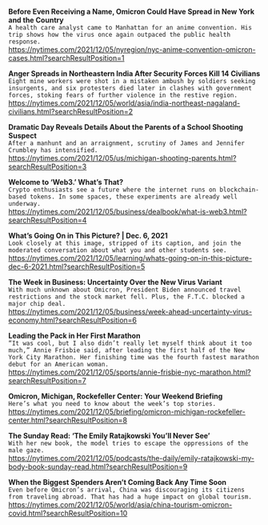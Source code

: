 **Before Even Receiving a Name, Omicron Could Have Spread in New York and the Country**\
`A health care analyst came to Manhattan for an anime convention. His trip shows how the virus once again outpaced the public health response.`\
https://nytimes.com/2021/12/05/nyregion/nyc-anime-convention-omicron-cases.html?searchResultPosition=1

**Anger Spreads in Northeastern India After Security Forces Kill 14 Civilians**\
`Eight mine workers were shot in a mistaken ambush by soldiers seeking insurgents, and six protesters died later in clashes with government forces, stoking fears of further violence in the restive region.`\
https://nytimes.com/2021/12/05/world/asia/india-northeast-nagaland-civilians.html?searchResultPosition=2

**Dramatic Day Reveals Details About the Parents of a School Shooting Suspect**\
`After a manhunt and an arraignment, scrutiny of James and Jennifer Crumbley has intensified.`\
https://nytimes.com/2021/12/05/us/michigan-shooting-parents.html?searchResultPosition=3

**Welcome to ‘Web3.’ What’s That?**\
`Crypto enthusiasts see a future where the internet runs on blockchain-based tokens. In some spaces, these experiments are already well underway.`\
https://nytimes.com/2021/12/05/business/dealbook/what-is-web3.html?searchResultPosition=4

**What’s Going On in This Picture? | Dec. 6, 2021**\
`Look closely at this image, stripped of its caption, and join the moderated conversation about what you and other students see.`\
https://nytimes.com/2021/12/05/learning/whats-going-on-in-this-picture-dec-6-2021.html?searchResultPosition=5

**The Week in Business: Uncertainty Over the New Virus Variant**\
`With much unknown about Omicron, President Biden announced travel restrictions and the stock market fell. Plus, the F.T.C. blocked a major chip deal.`\
https://nytimes.com/2021/12/05/business/week-ahead-uncertainty-virus-economy.html?searchResultPosition=6

**Leading the Pack in Her First Marathon**\
`“It was cool, but I also didn’t really let myself think about it too much,” Annie Frisbie said, after leading the first half of the New York City Marathon. Her finishing time was the fourth fastest marathon debut for an American woman.`\
https://nytimes.com/2021/12/05/sports/annie-frisbie-nyc-marathon.html?searchResultPosition=7

**Omicron, Michigan, Rockefeller Center: Your Weekend Briefing**\
`Here’s what you need to know about the week’s top stories.`\
https://nytimes.com/2021/12/05/briefing/omicron-michigan-rockefeller-center.html?searchResultPosition=8

**The Sunday Read: ‘The Emily Ratajkowski You’ll Never See’**\
`With her new book, the model tries to escape the oppressions of the male gaze.`\
https://nytimes.com/2021/12/05/podcasts/the-daily/emily-ratajkowski-my-body-book-sunday-read.html?searchResultPosition=9

**When the Biggest Spenders Aren’t Coming Back Any Time Soon**\
`Even before Omicron’s arrival, China was discouraging its citizens from traveling abroad. That has had a huge impact on global tourism.`\
https://nytimes.com/2021/12/05/world/asia/china-tourism-omicron-covid.html?searchResultPosition=10


